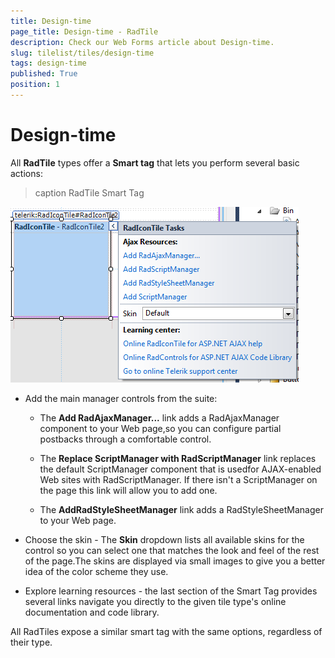 ```yaml
---
title: Design-time
page_title: Design-time - RadTile
description: Check our Web Forms article about Design-time.
slug: tilelist/tiles/design-time
tags: design-time
published: True
position: 1
---
```


# Design-time




All **RadTile** types offer a **Smart tag** that lets you perform several basic actions:

>caption RadTile Smart Tag

![tilelist-tiles-design-time-smart-tag](images/tilelist-tiles-design-time-smart-tag.png)

* Add the main manager controls from the suite:

	* The **Add RadAjaxManager...** link adds a RadAjaxManager component to your Web page,so you can configure partial postbacks through a comfortable control.
	
	* The **Replace ScriptManager with RadScriptManager** link replaces the default ScriptManager component that is usedfor AJAX-enabled Web sites with RadScriptManager. If there isn't a ScriptManager on the page this link will allow you to add one.
	
	* The **AddRadStyleSheetManager** link adds a RadStyleSheetManager to your Web page.

* Choose the skin - The **Skin** dropdown lists all available skins for the control so you can select one that matches the look and feel of the rest of the page.The skins are displayed via small images to give you a better idea of the color scheme they use.

* Explore learning resources - the last section of the Smart Tag provides several links navigate you directly to the given tile type's online documentation and code library.

All RadTiles expose a similar smart tag with the same options, regardless of their type.
